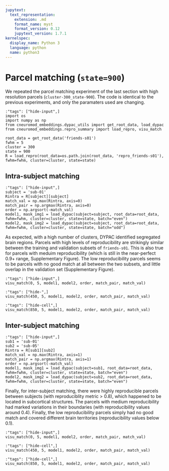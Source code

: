 ```yaml
---
jupytext:
  text_representation:
    extension: .md
    format_name: myst
    format_version: 0.12
    jupytext_version: 1.7.1
kernelspec:
  display_name: Python 3
  language: python
  name: python3
---
```


# Parcel matching (`state=900`)

We repeated the parcel matching experiment of the last section with high resolution parcels (`cluster-300_state-900`). The code is identical to the previous experiments, and only the paramaters used are changing. 

```{code-cell} ipython3
:"tags": ["hide-input",]
import os
import numpy as np
from cneuromod_embeddings.dypac_utils import get_root_data, load_dypac
from cneuromod_embeddings.repro_summary import load_repro, visu_match

root_data = get_root_data('friends-s01')
fwhm = 5
cluster = 300
state = 900
R = load_repro(root_data=os.path.join(root_data, 'repro_friends-s01'), fwhm=fwhm, cluster=cluster, state=state)
```

## Intra-subject matching

```{code-cell} ipython3
:"tags": ["hide-input",]
subject = 'sub-01'
Rintra = R[subject][subject]
match_val = np.max(Rintra, axis=0)
match_pair = np.argmax(Rintra, axis=0)
order = np.argsort(-match_val)
model1, mask_img1 = load_dypac(subject=subject, root_data=root_data, fwhm=fwhm, cluster=cluster, state=state, batch="even")
model2, mask_img2 = load_dypac(subject=subject, root_data=root_data, fwhm=fwhm, cluster=cluster, state=state, batch="odd")
```
As expected, with a high number of clusters, DYPAC identified segregated brain regions. Parcels with high levels of reproducibility are strikingly similar between the training and validation subsets of `friends-s01`. This is also true for parcels with meduim reproducibility (which is still in the near-perfect 0.9+ range, Supplementary Figure). The low reproducibility parcels seems to be parcels with no good match at all between the two subsets, and little overlap in the validation set (Supplementary Figure). 

```{code-cell} ipython3
:"tags": ["hide-input",]
visu_match(0, 5, model1, model2, order, match_pair, match_val)
```


```{code-cell} ipython3
:"tags": ["hide-",]
visu_match(450, 5, model1, model2, order, match_pair, match_val)
```


```{code-cell} ipython3
:"tags": ["hide-cell",]
visu_match(850, 5, model1, model2, order, match_pair, match_val)
```

## Inter-subject matching
```{code-cell} ipython3
:"tags": ["hide-input",]
sub1 = 'sub-01'
sub2 = 'sub-05'
Rintra = R[sub1][sub2]
match_val = np.max(Rintra, axis=1)
match_pair = np.argmax(Rintra, axis=1)
order = np.argsort(-match_val)
model1, mask_img1 = load_dypac(subject=sub1, root_data=root_data, fwhm=fwhm, cluster=cluster, state=state, batch="even")
model2, mask_img2 = load_dypac(subject=sub2, root_data=root_data, fwhm=fwhm, cluster=cluster, state=state, batch="even")
``` 
Finally, for inter-subject matching, there were highly reproducible parcels between subjects (with reproduciblity metric > 0.8), which happened to be located in subcortical structures. The parcels with medium reproducibility had marked variations in their boundaries (with reproducibility values around 0.4). Finally, the low reproducibility parcels simply had no good match and covered different brain territories (reproducibility values below 0.1). 

```{code-cell} ipython3
:"tags": ["hide-input",]
visu_match(0, 5, model1, model2, order, match_pair, match_val)
```

```{code-cell} ipython3
:"tags": ["hide-cell",]
visu_match(450, 5, model1, model2, order, match_pair, match_val)
```

```{code-cell} ipython3
:"tags": ["hide-cell",]
visu_match(850, 5, model1, model2, order, match_pair, match_val)
```
